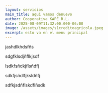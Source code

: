 ```yaml
---
layout: servicios
main_title: aqui vamos denuevo
author: Cooperativa KAPÉ R.L.
date: 2025-08-09T11:32:00.000-06:00
image: /assets/images/s1creditoagricola.jpeg
excerpt: esto va en el menu principal
---
```

jashdlkhdsfñs

sdgfklsdjñflkjsdf

lsdkfsñdkjflsñdfj

sdkfjsñdlfjksldñfj

sdfkjsdñflskdflñsdk

